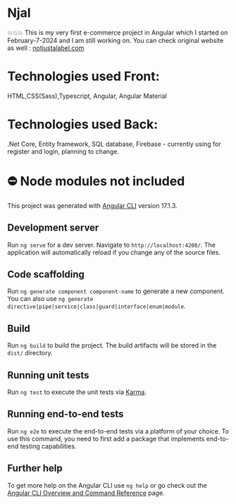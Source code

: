 # Njal

💥💥💥 This is my very first e-commerce project in Angular which I started on February-7-2024 and I am still working on. You can check original website as well : [notjustalabel.com](https://www.notjustalabel.com/)

# Technologies used Front:
HTML,CSS(Sass),Typescript, Angular, Angular Material 

 # Technologies used Back:
 .Net Core,
 Entity framework,
 SQL database,
 Firebase - currently using for register and login, planning to change.

# ⛔ Node modules not included

This project was generated with [Angular CLI](https://github.com/angular/angular-cli) version 17.1.3.

## Development server

Run `ng serve` for a dev server. Navigate to `http://localhost:4200/`. The application will automatically reload if you change any of the source files.

## Code scaffolding

Run `ng generate component component-name` to generate a new component. You can also use `ng generate directive|pipe|service|class|guard|interface|enum|module`.

## Build

Run `ng build` to build the project. The build artifacts will be stored in the `dist/` directory.

## Running unit tests

Run `ng test` to execute the unit tests via [Karma](https://karma-runner.github.io).

## Running end-to-end tests

Run `ng e2e` to execute the end-to-end tests via a platform of your choice. To use this command, you need to first add a package that implements end-to-end testing capabilities.

## Further help

To get more help on the Angular CLI use `ng help` or go check out the [Angular CLI Overview and Command Reference](https://angular.io/cli) page.
